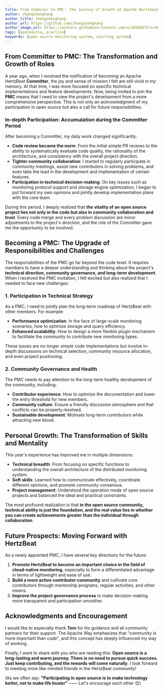 ```yaml
---
title: From Commiter to PMC： The Journey of Growth at Apache Hertzbeat  
author: zhangshenghang
author_title: zhangshenghang
author_url: https://github.com/zhangshenghang
author_image_url: https://avatars.githubusercontent.com/u/29418975?s=400&v=4
tags: [opensource, practice]
keywords: [open source monitoring system, alerting system]
---
```


## From Committer to PMC: The Transformation and Growth of Roles

A year ago, when I received the notification of becoming an Apache HertzBeat **Committer**, the joy and sense of mission I felt are still vivid in my memory. At that time, I was more focused on specific technical implementations and feature developments. Now, being invited to join the **PMC** means that I need to view the project's development from a more comprehensive perspective. This is not only an acknowledgment of my participation in open source but also a call for future responsibilities.

### In-depth Participation: Accumulation during the Committer Period

After becoming a Committer, my daily work changed significantly:

- **Code review became the norm**: From the initial simple PR reviews to the ability to systematically evaluate code quality, the rationality of the architecture, and consistency with the overall project direction.
- **Tighter community collaboration**: I started to regularly participate in community meetings, assist new contributors in solving problems, and even take the lead in the development and implementation of certain features.
- **Participation in technical decision-making**: On key issues such as monitoring protocol support and storage engine optimization, I began to put forward my own opinions and jointly develop implementation plans with the core team.

During this period, I deeply realized that **the vitality of an open source project lies not only in the code but also in community collaboration and trust**. Every code merge and every problem discussion are minor adjustments to the project's direction, and the role of the Committer gave me the opportunity to be involved.

## Becoming a PMC: The Upgrade of Responsibilities and Challenges

The responsibilities of the PMC go far beyond the code level. It requires members to have a deeper understanding and thinking about the project's **technical direction, community governance, and long-term development**. When I received the PMC invitation, I felt excited but also realized that I needed to face new challenges:

### 1. Participation in Technical Strategy

As a PMC, I need to jointly plan the long-term roadmap of HertzBeat with other members. For example:

- **Performance optimization**: In the face of large-scale monitoring scenarios, how to optimize storage and query efficiency.
- **Enhanced scalability**: How to design a more flexible plugin mechanism to facilitate the community to contribute new monitoring types.

These issues are no longer simple code implementations but involve in-depth discussions on technical selection, community resource allocation, and even project positioning.

### 2. Community Governance and Health

The PMC needs to pay attention to the long-term healthy development of the community, including:

- **Contributor experience**: How to optimize the documentation and lower the entry threshold for new members.
- **Community culture**: Ensure a friendly discussion atmosphere and that conflicts can be properly resolved.
- **Sustainable development**: Motivate long-term contributors while attracting new blood.

## Personal Growth: The Transformation of Skills and Mentality

This year's experience has improved me in multiple dimensions:

- **Technical breadth**: From focusing on specific functions to understanding the overall architecture of the distributed monitoring system.
- **Soft skills**: Learned how to communicate effectively, coordinate different opinions, and promote community consensus.
- **Project management**: Understood the operation mode of open source projects and balanced the ideal and practical constraints.

The most profound realization is that **in the open source community, technical ability is just the foundation, and the real value lies in whether you can create achievements greater than the individual through collaboration**.

## Future Prospects: Moving Forward with HertzBeat

As a newly appointed PMC, I have several key directions for the future:

1. **Promote HertzBeat to become an important choice in the field of cloud-native monitoring**, especially to form a differentiated advantage in terms of lightweight and ease of use.
2. **Build a more active contributor community** and cultivate core contributors through mentorship programs, regular activities, and other means.
3. **Improve the project governance process** to make decision-making more transparent and participation smoother.

## Acknowledgments and Encouragement

I would like to especially thank **Tom** for his guidance and all community partners for their support. The Apache Way emphasizes that "community is more important than code", and this concept has deeply influenced my way of working.

Finally, I want to share with you who are reading this: **Open source is a long-lasting and warm journey. There is no need to pursue quick success. Just keep contributing, and the rewards will come naturally**. I look forward to meeting more like-minded friends in the HertzBeat community!

(As we often say: **"Participating in open source is to make technology better, not to make life busier"** —— Let's encourage each other 😊) 
